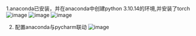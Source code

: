 1.anaconda已安装，并在anaconda中创建python 3.10.14的环境,并安装了torch
![image](https://github.com/275756/SXLNLP/assets/173164352/45a2d00d-3ca9-44eb-a1c1-f80c292a7812)
![image](https://github.com/275756/SXLNLP/assets/173164352/24328c18-daec-42a1-b4f8-8d7eb6e56bbe)
![image](https://github.com/275756/SXLNLP/assets/173164352/e085773c-929c-4e22-a0f9-1763638ec55a)

2. 配置anaconda与pycharm联动
![image](https://github.com/275756/SXLNLP/assets/173164352/f310bce7-5757-4ea0-b68a-b53659e93ae5)
